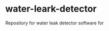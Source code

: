 # water-leark-detector
Repository for water leak detector software for <a hrefs="justfloods.com"></a>
